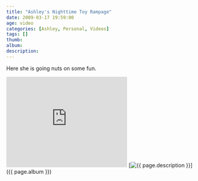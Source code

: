 ```yaml
---
title: "Ashley's Nighttime Toy Rampage"
date: 2009-03-17 19:59:00
age: video
categories: [Ashley, Personal, Videos]
tags: []
thumb: 
album: 
description: 
---
```

Here she is going nuts on some fun.

<iframe height="240" src="https://skydrive.live.com/embed?cid=F443C8FEC5D6FFCE&amp;resid=F443C8FEC5D6FFCE%21195&amp;authkey=AOpMhCNmpafisgs" frameborder="0" width="320" scrolling="no"></iframe>
[<img src="{{ page.thumb }}" alt="{{ page.description }}" class="wyseguys-album"/>]({{ page.album }})